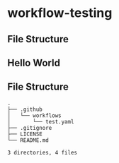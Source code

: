 # workflow-testing
 

## File Structure



## Hello World
## File Structure
```
.
├── .github
│   └── workflows
│       └── test.yaml
├── .gitignore
├── LICENSE
└── README.md

3 directories, 4 files
```
